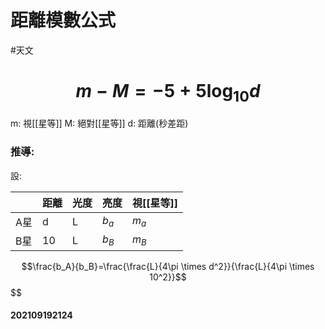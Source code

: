 # 距離模數公式
#天文 
# $$m-M=-5+5\log _{10}d$$
m: 視[[星等]]
M: 絕對[[星等]]
d: 距離(秒差距)
### 推導:
設:

| | 距離 | 光度 | 亮度 | 視[[星等]] |
|---|---|---|---|---|
| A星 | d | L | $b_a$ | $m_a$ |
| B星 | 10 | L | $b_B$ | $m_B$ |
$$\frac{b_A}{b_B}=\frac{\frac{L}{4\pi \times d^2}}{\frac{L}{4\pi \times 10^2}}$$
$$
#### 202109192124